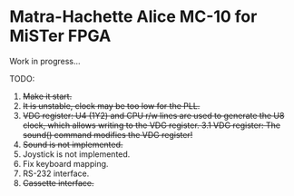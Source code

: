 Matra-Hachette Alice MC-10 for MiSTer FPGA
==========================================

Work in progress...

TODO:

1. ~~Make it start.~~
2. ~~It is unstable, clock may be too low for the PLL.~~
3. ~~VDG register: U4 (1Y2) and CPU r/w lines are used to generate the U8 clock, which allows writing to the VDG register.
3.1 VDG register: The sound() command modifies the VDG register!~~
4. ~~Sound is not implemented.~~
5. Joystick is not implemented.
6. Fix keyboard mapping.
7. RS-232 interface.
8. ~~Cassette interface.~~
